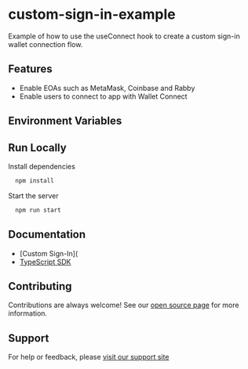 # custom-sign-in-example

Example of how to use the useConnect hook to create a custom sign-in wallet connection flow. 

## Features

- Enable EOAs such as MetaMask, Coinbase and Rabby
- Enable users to connect to app with Wallet Connect

## Environment Variables


## Run Locally

Install dependencies

```bash
  npm install
```

Start the server

```bash
  npm run start
```


## Documentation

- [Custom Sign-In](
- [TypeScript SDK](https://portal.thirdweb.com/typescript/latest)

## Contributing

Contributions are always welcome! See our [open source page](https://thirdweb.com/open-source) for more information. 


## Support 

For help or feedback, please [visit our support site](https://thirdweb.com/support)

